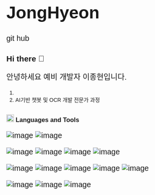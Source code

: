 <!DOCTYPE html>
<html lang="en">
<head>
    <meta charset="UTF-8">
    <meta name="viewport" content="width=device-width, initial-scale=1.0">
    <title>JongHyeon GitHub</title>
    <style>
        @font-face {
            font-family: 'YoonChildfundkoreaManSeh';
            src: url('https://fastly.jsdelivr.net/gh/projectnoonnu/2408@1.0/YoonChildfundkoreaManSeh.woff2') format('woff2');
            font-weight: normal;
            font-style: normal;
        }
        body {
            font-family: 'YoonChildfundkoreaManSeh', sans-serif;
        }
        h1 {
            font-size: 45px;
        }
        p {
            font-size: 20px;
        }
    </style>
</head>
<body>
    <h1>JongHyeon</h1>
    <p>git hub</p>
</body>
</html>



## Hi there 👋
안녕하세요 예비 개발자 이종현입니다.


1. 
2. AI기반 챗봇 및 OCR 개발 전문가 과정

##


### <img src="https://github.com/user-attachments/assets/45230baf-f26a-4dee-b446-189153f67626" width="20"/> Languages and Tools

![image](https://github.com/user-attachments/assets/5accb517-be94-4a11-8079-5eff54a9b350)
![image](https://github.com/user-attachments/assets/a4604413-e157-41bd-875a-0cf41874e298)

![image](https://github.com/user-attachments/assets/72b8ffcd-4f2b-413a-982f-b9948ef89cb6)
![image](https://github.com/user-attachments/assets/1f5acc72-0308-4d84-8faa-6980706d907a)
![image](https://github.com/user-attachments/assets/965837eb-1b40-4e54-81b1-f21b35aaa0d2)
![image](https://github.com/user-attachments/assets/2a48aefc-868e-4995-9ef4-bbec05dac278)

![image](https://github.com/user-attachments/assets/832ab43f-e08d-46e6-992e-f562e31ab66e)
![image](https://github.com/user-attachments/assets/f781f5dc-bdba-43b9-ba60-feb3529beec9)
![image](https://github.com/user-attachments/assets/21c9d680-5c36-4bd6-85e1-b49ea9506baf)
![image](https://github.com/user-attachments/assets/2d950c8b-48b7-4ab8-8579-4fb977f8fed2)
![image](https://github.com/user-attachments/assets/8b28b69e-1cd0-4e73-b37d-64fe8de32404)

![image](https://github.com/user-attachments/assets/8c8946e5-2602-45b8-9e3f-4698b71ffc75)
![image](https://github.com/user-attachments/assets/ba4ac854-93aa-44c2-b0ea-7bf4c2d717cc)
![image](https://github.com/user-attachments/assets/2c492224-ea57-475e-bc78-f981e8d57b62)


